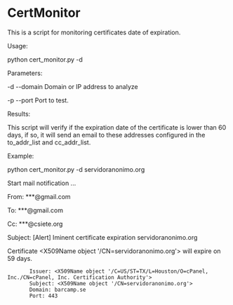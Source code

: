 # CertMonitor
This is a script for monitoring certificates date of expiration.

Usage:

  python cert_monitor.py -d <domain>
  
Parameters:

  -d  --domain  Domain or IP address to analyze

  -p  --port    Port to test.

Results:

  This script will verify if the expiration date of the certificate is lower than 60 days, if so, it will send an email to these addresses configured in the to_addr_list and cc_addr_list.
  
Example:

  python cert_monitor.py -d servidoranonimo.org

  Start mail notification ...  

  From: ***@gmail.com

  To: ***@gmail.com

  Cc: ***@csiete.org

  Subject: [Alert]  Iminent certificate expiration servidoranonimo.org

  Certificate <X509Name object '/CN=servidoranonimo.org'> will expire on 59 days.

           Issuer: <X509Name object '/C=US/ST=TX/L=Houston/O=cPanel, Inc./CN=cPanel, Inc. Certification Authority'>
           Subject: <X509Name object '/CN=servidoranonimo.org'>
           Domain: barcamp.se
           Port: 443
 
